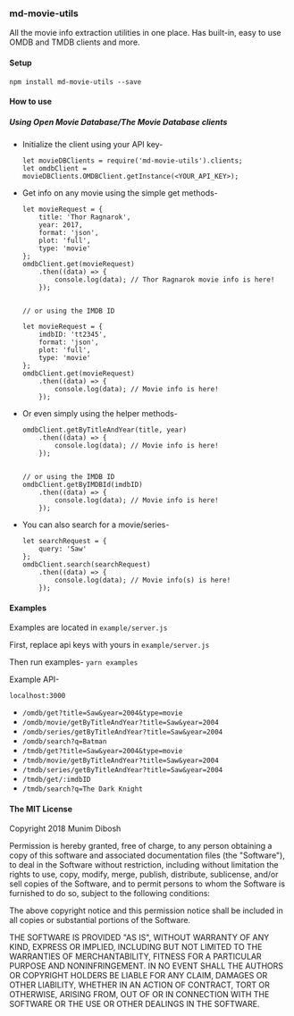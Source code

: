 ### md-movie-utils

All the movie info extraction utilities in one place. Has built-in,
easy to use OMDB and TMDB clients and more.

#### Setup

`npm install md-movie-utils --save`

#### How to use

##### Using Open Movie Database/The Movie Database clients
- Initialize the client using your API key-
    
    ```
    let movieDBClients = require('md-movie-utils').clients;
    let omdbClient = movieDBClients.OMDBClient.getInstance(<YOUR_API_KEY>);
    ```
 
- Get info on any movie using the simple get methods-
    
    ```
    let movieRequest = {
        title: 'Thor Ragnarok',
        year: 2017,
        format: 'json',
        plot: 'full',
        type: 'movie'
    };
    omdbClient.get(movieRequest)
        .then((data) => {
            console.log(data); // Thor Ragnarok movie info is here!
        });
        
        
    // or using the IMDB ID
    
    let movieRequest = {
        imdbID: 'tt2345',
        format: 'json',
        plot: 'full',
        type: 'movie'
    };
    omdbClient.get(movieRequest)
        .then((data) => {
            console.log(data); // Movie info is here!
        });
    ```
    
- Or even simply using the helper methods-
    ```
    omdbClient.getByTitleAndYear(title, year)
        .then((data) => {
            console.log(data); // Movie info is here!
        });
        
        
    // or using the IMDB ID
    omdbClient.getByIMDBId(imdbID)
        .then((data) => {
            console.log(data); // Movie info is here!
        });
    ```
    
- You can also search for a movie/series-
    
    ```
    let searchRequest = {
        query: 'Saw'
    };
    omdbClient.search(searchRequest)
        .then((data) => {
            console.log(data); // Movie info(s) is here!
        });
    ```
    
#### Examples

Examples are located in `example/server.js`

First, replace api keys with yours in `example/server.js`

Then run examples- `yarn examples`

Example API-

`localhost:3000`
- `/omdb/get?title=Saw&year=2004&type=movie`
- `/omdb/movie/getByTitleAndYear?title=Saw&year=2004`
- `/omdb/series/getByTitleAndYear?title=Saw&year=2004`
- `/omdb/search?q=Batman`
- `/tmdb/get?title=Saw&year=2004&type=movie`
- `/tmdb/movie/getByTitleAndYear?title=Saw&year=2004`
- `/tmdb/series/getByTitleAndYear?title=Saw&year=2004`
- `/tmdb/get/:imdbID`
- `/tmdb/search?q=The Dark Knight`
      
      
#### The MIT License

Copyright 2018 Munim Dibosh

Permission is hereby granted, free of charge, to any person obtaining a copy of this 
software and associated documentation files (the "Software"), to deal in the Software 
without restriction, including without limitation the rights to use, copy, modify, 
merge, publish, distribute, sublicense, and/or sell copies of the Software, and to 
permit persons to whom the Software is furnished to do so, subject to the following 
conditions:

The above copyright notice and this permission notice shall be included in all copies 
or substantial portions of the Software.

THE SOFTWARE IS PROVIDED "AS IS", WITHOUT WARRANTY OF ANY KIND, EXPRESS OR IMPLIED, 
INCLUDING BUT NOT LIMITED TO THE WARRANTIES OF MERCHANTABILITY, FITNESS FOR A 
PARTICULAR PURPOSE AND NONINFRINGEMENT. IN NO EVENT SHALL THE AUTHORS OR COPYRIGHT 
HOLDERS BE LIABLE FOR ANY CLAIM, DAMAGES OR OTHER LIABILITY, WHETHER IN AN ACTION OF 
CONTRACT, TORT OR OTHERWISE, ARISING FROM, OUT OF OR IN CONNECTION WITH THE SOFTWARE 
OR THE USE OR OTHER DEALINGS IN THE SOFTWARE.
      
        
    
    
